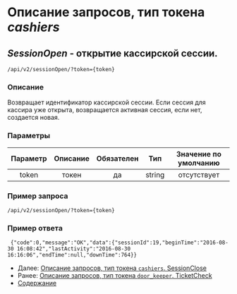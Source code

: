 Описание запросов, тип токена _cashiers_
================================

_SessionOpen_ - открытие кассирской сессии.
-------------------------------------------------------------------------------------------------------------
`/api/v2/sessionOpen/?token={token}`

### Описание
Возвращает идентификатор кассирской сессии. Если сессия для кассира уже открыта, возвращается активная сессия, если нет, создается новая.


### Параметры
| Параметр 	|        Описание       	| Обязателен 	|   Тип  	| Значение по умолчанию 	|
|:--------:	|:---------------------:	|:----------:	|:------:	|:---------------------:	|
|   token  	|         токен         	|     да     	| string 	|      отсутствует      	|

### Пример запроса
`/api/v2/sessionOpen/?token={token}`

### Пример ответа
```
 {"code":0,"message":"OK","data":{"sessionId":19,"beginTime":"2016-08-30 16:08:42","lastActivity":"2016-08-30 16:16:06","endTime":null,"downTime":764}}
```

* Далее: [Описание запросов, тип токена `cashiers`. SessionClose](sessionClose)
* Ранее: [Описание запросов, тип токена `door_keeper`. TicketCheck](../tickets/ticketCheck)
* [Содержание](../index)